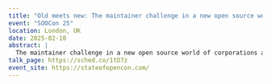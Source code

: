 ```yaml
---
title: "Old meets new: The maintainer challenge in a new open source world of corporations and regulation"
event: "SOOCon 25"
location: London, UK
date: 2025-02-10
abstract: |
  The maintainer challenge in a new open source world of corporations and regulation. Kat, Courtney, and Hazel talk about open source maintainership, the challenges of it, and what can be done to help corporations and open source projects work together better.
talk_page: https://sched.co/1tD7z
event_site: https://stateofopencon.com/
---
```

